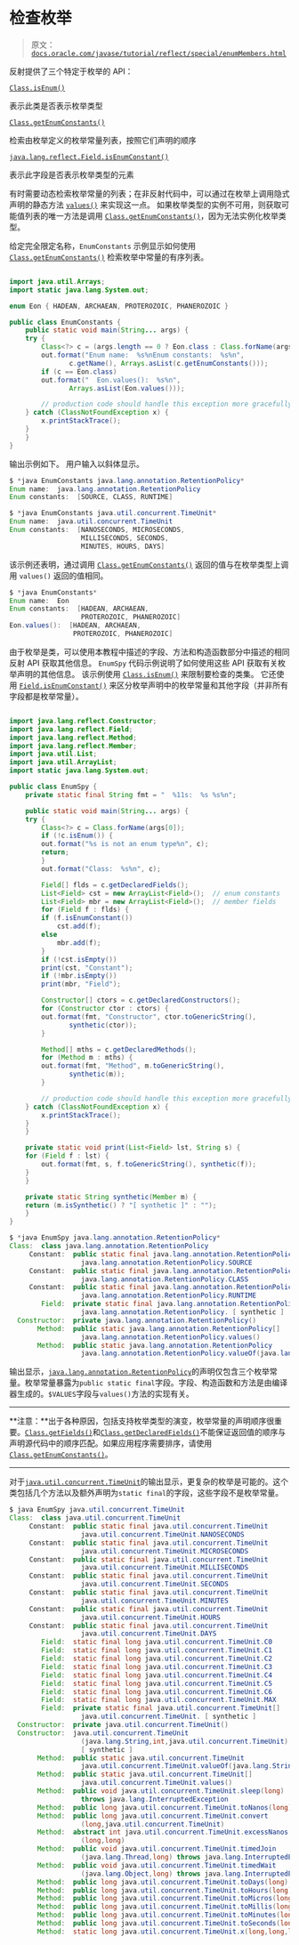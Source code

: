 # 检查枚举

> 原文：[`docs.oracle.com/javase/tutorial/reflect/special/enumMembers.html`](https://docs.oracle.com/javase/tutorial/reflect/special/enumMembers.html)

反射提供了三个特定于枚举的 API：

[`Class.isEnum()`](https://docs.oracle.com/javase/8/docs/api/java/lang/Class.html#isEnum--)

表示此类是否表示枚举类型

[`Class.getEnumConstants()`](https://docs.oracle.com/javase/8/docs/api/java/lang/Class.html#getEnumConstants--)

检索由枚举定义的枚举常量列表，按照它们声明的顺序

[`java.lang.reflect.Field.isEnumConstant()`](https://docs.oracle.com/javase/8/docs/api/java/lang/reflect/Field.html#isEnumConstant--)

表示此字段是否表示枚举类型的元素

有时需要动态检索枚举常量的列表；在非反射代码中，可以通过在枚举上调用隐式声明的静态方法 [`values()`](https://docs.oracle.com/javase/specs/jls/se7/html/jls-8.html) 来实现这一点。 如果枚举类型的实例不可用，则获取可能值列表的唯一方法是调用 [`Class.getEnumConstants()`](https://docs.oracle.com/javase/8/docs/api/java/lang/Class.html#getEnumConstants--)，因为无法实例化枚举类型。

给定完全限定名称，``EnumConstants`` 示例显示如何使用 [`Class.getEnumConstants()`](https://docs.oracle.com/javase/8/docs/api/java/lang/Class.html#getEnumConstants--) 检索枚举中常量的有序列表。

```java

import java.util.Arrays;
import static java.lang.System.out;

enum Eon { HADEAN, ARCHAEAN, PROTEROZOIC, PHANEROZOIC }

public class EnumConstants {
    public static void main(String... args) {
	try {
	    Class<?> c = (args.length == 0 ? Eon.class : Class.forName(args[0]));
	    out.format("Enum name:  %s%nEnum constants:  %s%n",
		       c.getName(), Arrays.asList(c.getEnumConstants()));
	    if (c == Eon.class)
		out.format("  Eon.values():  %s%n",
			   Arrays.asList(Eon.values()));

        // production code should handle this exception more gracefully
	} catch (ClassNotFoundException x) {
	    x.printStackTrace();
	}
    }
}

```

输出示例如下。 用户输入以斜体显示。

```java
$ *java EnumConstants java.lang.annotation.RetentionPolicy*
Enum name:  java.lang.annotation.RetentionPolicy
Enum constants:  [SOURCE, CLASS, RUNTIME]

```

```java
$ *java EnumConstants java.util.concurrent.TimeUnit*
Enum name:  java.util.concurrent.TimeUnit
Enum constants:  [NANOSECONDS, MICROSECONDS, 
                  MILLISECONDS, SECONDS, 
                  MINUTES, HOURS, DAYS]

```

该示例还表明，通过调用 [`Class.getEnumConstants()`](https://docs.oracle.com/javase/8/docs/api/java/lang/Class.html#getEnumConstants--) 返回的值与在枚举类型上调用 `values()` 返回的值相同。

```java
$ *java EnumConstants*
Enum name:  Eon
Enum constants:  [HADEAN, ARCHAEAN, 
                  PROTEROZOIC, PHANEROZOIC]
Eon.values():  [HADEAN, ARCHAEAN, 
                PROTEROZOIC, PHANEROZOIC]

```

由于枚举是类，可以使用本教程中描述的字段、方法和构造函数部分中描述的相同反射 API 获取其他信息。 ``EnumSpy`` 代码示例说明了如何使用这些 API 获取有关枚举声明的其他信息。 该示例使用 [`Class.isEnum()`](https://docs.oracle.com/javase/8/docs/api/java/lang/Class.html#isEnum--) 来限制要检查的类集。 它还使用 [`Field.isEnumConstant()`](https://docs.oracle.com/javase/8/docs/api/java/lang/reflect/Field.html#isEnumConstant--) 来区分枚举声明中的枚举常量和其他字段（并非所有字段都是枚举常量）。

```java

import java.lang.reflect.Constructor;
import java.lang.reflect.Field;
import java.lang.reflect.Method;
import java.lang.reflect.Member;
import java.util.List;
import java.util.ArrayList;
import static java.lang.System.out;

public class EnumSpy {
    private static final String fmt = "  %11s:  %s %s%n";

    public static void main(String... args) {
	try {
	    Class<?> c = Class.forName(args[0]);
	    if (!c.isEnum()) {
		out.format("%s is not an enum type%n", c);
		return;
	    }
	    out.format("Class:  %s%n", c);

	    Field[] flds = c.getDeclaredFields();
	    List<Field> cst = new ArrayList<Field>();  // enum constants
	    List<Field> mbr = new ArrayList<Field>();  // member fields
	    for (Field f : flds) {
		if (f.isEnumConstant())
		    cst.add(f);
		else
		    mbr.add(f);
	    }
	    if (!cst.isEmpty())
		print(cst, "Constant");
	    if (!mbr.isEmpty())
		print(mbr, "Field");

	    Constructor[] ctors = c.getDeclaredConstructors();
	    for (Constructor ctor : ctors) {
		out.format(fmt, "Constructor", ctor.toGenericString(),
			   synthetic(ctor));
	    }

	    Method[] mths = c.getDeclaredMethods();
	    for (Method m : mths) {
		out.format(fmt, "Method", m.toGenericString(),
			   synthetic(m));
	    }

        // production code should handle this exception more gracefully
	} catch (ClassNotFoundException x) {
	    x.printStackTrace();
	}
    }

    private static void print(List<Field> lst, String s) {
	for (Field f : lst) {
 	    out.format(fmt, s, f.toGenericString(), synthetic(f));
	}
    }

    private static String synthetic(Member m) {
	return (m.isSynthetic() ? "[ synthetic ]" : "");
    }
}

```

```java
$ *java EnumSpy java.lang.annotation.RetentionPolicy*
Class:  class java.lang.annotation.RetentionPolicy
     Constant:  public static final java.lang.annotation.RetentionPolicy
                  java.lang.annotation.RetentionPolicy.SOURCE 
     Constant:  public static final java.lang.annotation.RetentionPolicy
                  java.lang.annotation.RetentionPolicy.CLASS 
     Constant:  public static final java.lang.annotation.RetentionPolicy 
                  java.lang.annotation.RetentionPolicy.RUNTIME 
        Field:  private static final java.lang.annotation.RetentionPolicy[] 
                  java.lang.annotation.RetentionPolicy. [ synthetic ]
  Constructor:  private java.lang.annotation.RetentionPolicy() 
       Method:  public static java.lang.annotation.RetentionPolicy[]
                  java.lang.annotation.RetentionPolicy.values() 
       Method:  public static java.lang.annotation.RetentionPolicy
                  java.lang.annotation.RetentionPolicy.valueOf(java.lang.String) 

```

输出显示，[`java.lang.annotation.RetentionPolicy`](https://docs.oracle.com/javase/8/docs/api/java/lang/annotation/RetentionPolicy.html)的声明仅包含三个枚举常量。枚举常量暴露为`public static final`字段。字段、构造函数和方法是由编译器生成的。`$VALUES`字段与`values()`方法的实现有关。

* * *

**注意：**出于各种原因，包括支持枚举类型的演变，枚举常量的声明顺序很重要。[`Class.getFields()`](https://docs.oracle.com/javase/8/docs/api/java/lang/Class.html#getFields--)和[`Class.getDeclaredFields()`](https://docs.oracle.com/javase/8/docs/api/java/lang/Class.html#getDeclaredFields--)不能保证返回值的顺序与声明源代码中的顺序匹配。如果应用程序需要排序，请使用[`Class.getEnumConstants()`](https://docs.oracle.com/javase/8/docs/api/java/lang/Class.html#getEnumConstants--)。

* * *

对于[`java.util.concurrent.TimeUnit`](https://docs.oracle.com/javase/8/docs/api/java/util/concurrent/TimeUnit.html)的输出显示，更复杂的枚举是可能的。这个类包括几个方法以及额外声明为`static final`的字段，这些字段不是枚举常量。

```java
$ java EnumSpy java.util.concurrent.TimeUnit
Class:  class java.util.concurrent.TimeUnit
     Constant:  public static final java.util.concurrent.TimeUnit
                  java.util.concurrent.TimeUnit.NANOSECONDS
     Constant:  public static final java.util.concurrent.TimeUnit
                  java.util.concurrent.TimeUnit.MICROSECONDS
     Constant:  public static final java.util.concurrent.TimeUnit
                  java.util.concurrent.TimeUnit.MILLISECONDS
     Constant:  public static final java.util.concurrent.TimeUnit
                  java.util.concurrent.TimeUnit.SECONDS
     Constant:  public static final java.util.concurrent.TimeUnit
                  java.util.concurrent.TimeUnit.MINUTES
     Constant:  public static final java.util.concurrent.TimeUnit
                  java.util.concurrent.TimeUnit.HOURS
     Constant:  public static final java.util.concurrent.TimeUnit
                  java.util.concurrent.TimeUnit.DAYS
        Field:  static final long java.util.concurrent.TimeUnit.C0
        Field:  static final long java.util.concurrent.TimeUnit.C1
        Field:  static final long java.util.concurrent.TimeUnit.C2
        Field:  static final long java.util.concurrent.TimeUnit.C3
        Field:  static final long java.util.concurrent.TimeUnit.C4
        Field:  static final long java.util.concurrent.TimeUnit.C5
        Field:  static final long java.util.concurrent.TimeUnit.C6
        Field:  static final long java.util.concurrent.TimeUnit.MAX
        Field:  private static final java.util.concurrent.TimeUnit[] 
                  java.util.concurrent.TimeUnit. [ synthetic ]
  Constructor:  private java.util.concurrent.TimeUnit()
  Constructor:  java.util.concurrent.TimeUnit
                  (java.lang.String,int,java.util.concurrent.TimeUnit)
                  [ synthetic ]
       Method:  public static java.util.concurrent.TimeUnit
                  java.util.concurrent.TimeUnit.valueOf(java.lang.String)
       Method:  public static java.util.concurrent.TimeUnit[] 
                  java.util.concurrent.TimeUnit.values()
       Method:  public void java.util.concurrent.TimeUnit.sleep(long) 
                  throws java.lang.InterruptedException
       Method:  public long java.util.concurrent.TimeUnit.toNanos(long)
       Method:  public long java.util.concurrent.TimeUnit.convert
                  (long,java.util.concurrent.TimeUnit)
       Method:  abstract int java.util.concurrent.TimeUnit.excessNanos
                  (long,long)
       Method:  public void java.util.concurrent.TimeUnit.timedJoin
                  (java.lang.Thread,long) throws java.lang.InterruptedException
       Method:  public void java.util.concurrent.TimeUnit.timedWait
                  (java.lang.Object,long) throws java.lang.InterruptedException
       Method:  public long java.util.concurrent.TimeUnit.toDays(long)
       Method:  public long java.util.concurrent.TimeUnit.toHours(long)
       Method:  public long java.util.concurrent.TimeUnit.toMicros(long)
       Method:  public long java.util.concurrent.TimeUnit.toMillis(long)
       Method:  public long java.util.concurrent.TimeUnit.toMinutes(long)
       Method:  public long java.util.concurrent.TimeUnit.toSeconds(long)
       Method:  static long java.util.concurrent.TimeUnit.x(long,long,long)

```
